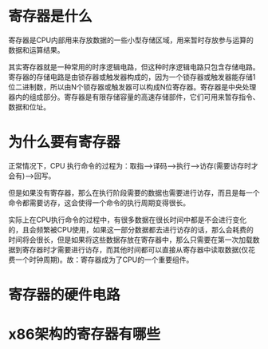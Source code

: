 # 寄存器是什么
寄存器是CPU内部用来存放数据的一些小型存储区域，用来暂时存放参与运算的数据和运算结果。

其实寄存器就是一种常用的时序逻辑电路，但这种时序逻辑电路只包含存储电路。寄存器的存储电路是由锁存器或触发器构成的，因为一个锁存器或触发器能存储1位二进制数，所以由N个锁存器或触发器可以构成N位寄存器。寄存器是中央处理器内的组成部分。寄存器是有限存储容量的高速存储部件，它们可用来暂存指令、数据和位址。
# 为什么要有寄存器
正常情况下，CPU 执行命令的过程为：取指——>译码——>执行——>访存(需要访存时才会有)——>回写。

但是如果没有寄存器，那么在执行阶段需要的数据也需要进行访存，而且是每一个命令都需要访存，这会使得一个命令的执行周期变得很长。

实际上在CPU执行命令的过程中，有很多数据在很长时间中都是不会进行变化的，且会频繁被CPU使用，如果这一部分数据都去进行访存的话，那么会耗费的时间将会很长，但是如果将这些数据存放在寄存器中，那么只需要在第一次加载数据到寄存器时才需要进行访存，而其他时间都可以直接从寄存器中读取数据(仅花费一个时钟周期)。故：寄存器成为了CPU的一个重要组件。
# 寄存器的硬件电路

# x86架构的寄存器有哪些
